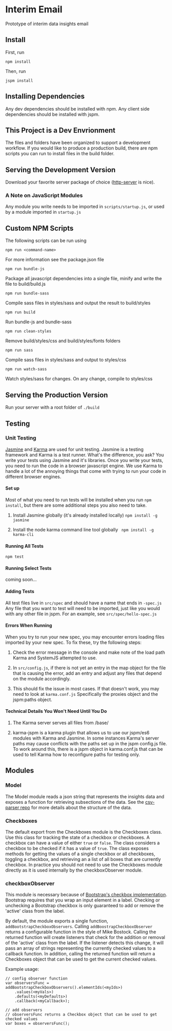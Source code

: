 # Interim Email 
Prototype of interim data insights email

## Install
First, run

    npm install
    
Then, run

    jspm install
    
## Installing Dependencies
Any dev dependencies should be installed with npm.  Any client side dependencies should be installed with jspm.

## This Project is a Dev Envrionment
The files and folders have been organized to support a development workflow.  If you would like to produce a production build, there are npm scripts you can run to install files in the build folder.
## Serving the Development Version
Download your favorite server package of choice ([http-server](https://www.npmjs.com/package/http-server) is nice). 
### A Note on JavaScript Modules
Any module you write needs to be imported in ```scripts/startup.js```, or used by a module imported in ```startup.js```
## Custom NPM Scripts
The following scripts can be run using

    npm run <command-name>
    
For more information see the package.json file

```npm run bundle-js```

Package all javascript dependencies into a single file, minify and write the file to build/build.js

```npm run bundle-sass```

Compile sass files in styles/sass and output the result to build/styles

```npm run build```

Run bundle-js and bundle-sass

```npm run clean-styles```

Remove build/styles/css and build/styles/fonts folders

```npm run sass```

Compile sass files in styles/sass and output to styles/css

```npm run watch-sass```

Watch styles/sass for changes. On any change, compile to styles/css

## Serving the Production Version
Run your server with a root folder of ```./build```

## Testing

### Unit Testing
[Jasmine](https://jasmine.github.io/) and [Karma](https://karma-runner.github.io/1.0/index.html) are used for unit testing.  Jasmine is a testing framework and Karma is a test runner. What's the difference, you ask?  You write your tests using Jasmine and it's libraries.  Once you write your tests, you need to run the code in a browser javascript engine.  We use Karma to handle a lot of the annoying things that come with trying to run your code in different browser engines.  

#### Set up
Most of what you need to run tests will be installed when you run ```npm install```, but there are some additional steps you also need to take.

1) Install Jasmine globally (it's already installed locally) ```npm install -g jasmine```

2) Install the node karma command line tool globally ``` npm install -g karma-cli```

#### Running All Tests
```npm test ```

#### Running Select Tests
coming soon...

#### Adding Tests
All test files live in ```src/spec``` and should have a name that ends in ```-spec.js```  Any file that you want to test will need to be imported, just like you would with any other file in jspm.  For an example, see ```src/spec/hello-spec.js```

#### Errors When Running
When you try to run your new spec, you may encounter errors loading files imported by your new spec.  To fix these, try the following steps:

1) Check the error message in the console and make note of the load path Karma and SystemJS attempted to use. 

2) In ```src/config.js```, if there is not yet an entry in the map object for the file that is causing the error, add an entry and adjust any files that depend on the module accordingly.  

3) This should fix the issue in most cases.  If that doesn't work, you may need to look at ```karma.conf.js```  Specifically the proxies object and the jspm:paths object.

#### Technical Details You Won't Need Until You Do
1) The Karma server serves all files from /base/<your path starts here>

2) karma-jspm is a karma plugin that allows us to use our jspm/es6 modules with Karma and Jasmine. In some instances Karma's server paths may cause conflicts with the paths set up in the jspm config.js file.  To work around this, there is a jspm object in karma.conf.js that can be used to tell Karma how to reconfigure paths for testing only.

## Modules
### Model
The Model module reads a json string that represents the insights data and exposes a function for retrieving subsections of the data.  See the [csv-parser repo](https://github.com/unisaurus-rex/csv-parser) for more details about the structure of the data.
### Checkboxes
The default export from the Checkboxes module is the Checkboxes class.  Use this class for tracking the state of a checkbox or checkboxes. A checkbox can have a value of either ```true``` or ```false```.  The class considers a checkbox to be checked if it has a value of ```true```. The class exposes methods for getting the values of a single checkbox or all checkboxes, toggling a checkbox, and retrieving an a list of all boxes that are currently checkbox.
In practice you should not need to use the Checkboxes module directly as it is used internally by the checkboxObserver module.
### checkboxObserver
This module is necessary because of [Bootstrap's checkbox implementation](http://getbootstrap.com/css/#checkboxes-and-radios). Bootstrap requires that you wrap an input element in a label. Checking or unchecking a Bootstrap checkbox is only guaranteed to add or remove the 'active' class from the label. 

By default, the module exports a single function, ```addBootstrapCheckboxObservers```. Calling ```addBoostrapCheckboxObserver``` returns a configurable function in the style of Mike Bostock. Calling the returned function will create listeners that check for the addition or removal of the 'active' class from the label. If the listener detects this change, it will pass an array of strings representing the currently checked values to a callback function. In addition, calling the returned function will return a Checkboxes object that can be used to get the current checked values. 

Example usage:

```
// config observer function
var observersFunc = addBootstrapCheckboxObservers().elementIds(<myIds>)
    .values(<myVals>)
    .defaults(<myDefaults>)
    .callback(<myCallback>);

// add observers
// observersFunc returns a Checkbox object that can be used to get checked values
var boxes = observersFunc();
```
